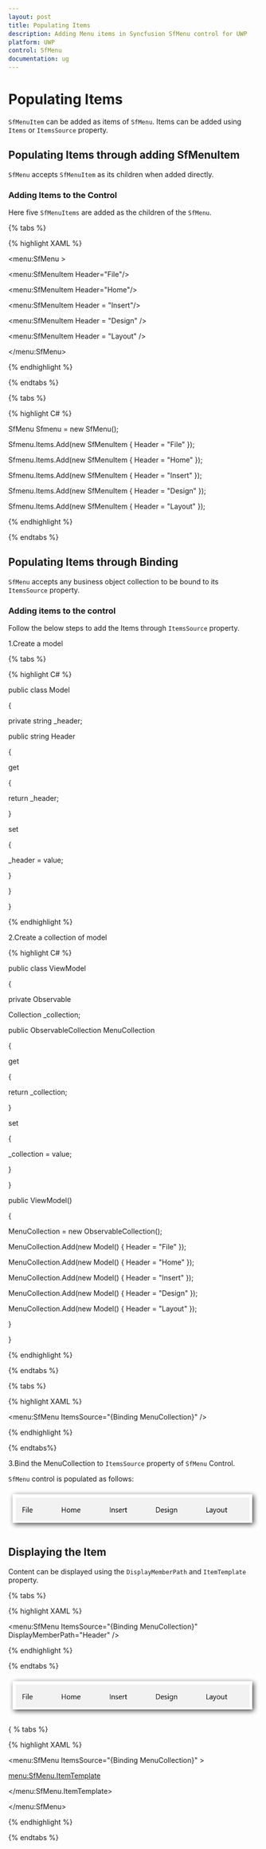 ```yaml
---
layout: post
title: Populating Items
description: Adding Menu items in Syncfusion SfMenu control for UWP
platform: UWP
control: SfMenu
documentation: ug
--- 
```


# Populating Items

`SfMenuItem` can be added as items of `SfMenu`. Items can be added using `Items` or `ItemsSource` property.

## Populating Items through adding SfMenuItem

`SfMenu` accepts `SfMenuItem` as its children when added directly.

### Adding Items to the Control

Here five `SfMenuItems` are added as the children of the `SfMenu`.

{% tabs %}

{% highlight XAML %}

<menu:SfMenu >

<menu:SfMenuItem Header="File"/>

<menu:SfMenuItem Header="Home"/>

<menu:SfMenuItem Header = "Insert"/>

<menu:SfMenuItem Header = "Design" />

<menu:SfMenuItem Header = "Layout" />

</menu:SfMenu>

{% endhighlight %}

{% endtabs %}

{% tabs %}

{% highlight C# %}

SfMenu Sfmenu = new SfMenu();

Sfmenu.Items.Add(new SfMenuItem { Header = "File" });

Sfmenu.Items.Add(new SfMenuItem { Header = "Home" });

Sfmenu.Items.Add(new SfMenuItem { Header = "Insert" });

Sfmenu.Items.Add(new SfMenuItem { Header = "Design" });

Sfmenu.Items.Add(new SfMenuItem { Header = "Layout" });


{% endhighlight %}

{% endtabs %}

## Populating Items through Binding

`SfMenu` accepts any business object collection to be bound to its `ItemsSource` property.

### Adding items to the control

Follow the below steps to add the Items through `ItemsSource` property.

1.Create a model

{% tabs %}

{% highlight C# %}

public class Model

{

private string _header;

public string Header

{

get

{

return _header;

}

set

{

_header = value;

}

}

}



{% endhighlight %}

2.Create a collection of model

{% highlight C# %}

public class ViewModel

{

private Observable

Collection<Model> _collection;

public ObservableCollection<Model> MenuCollection

{

get

{

return _collection;

}

set

{

_collection = value;

}

}

public ViewModel()

{

MenuCollection = new ObservableCollection<Model>();

MenuCollection.Add(new Model() { Header = "File" });

MenuCollection.Add(new Model() { Header = "Home" });

MenuCollection.Add(new Model() { Header = "Insert" });

MenuCollection.Add(new Model() { Header = "Design" });

MenuCollection.Add(new Model() { Header = "Layout" });

}

}

{% endhighlight %}

{% endtabs %}

{% tabs %}

{% highlight XAML %}

<menu:SfMenu ItemsSource="{Binding MenuCollection}" />

{% endhighlight %}

{% endtabs%}

3.Bind the MenuCollection to `ItemsSource` property of `SfMenu` Control.

`SfMenu` control is populated as follows:

![](Populating-Items-images/Populating-Items-img1.jpg)


## Displaying the Item

Content can be displayed using the `DisplayMemberPath` and `ItemTemplate` property.

{% tabs %}

{% highlight XAML %}

<menu:SfMenu ItemsSource="{Binding MenuCollection}"  DisplayMemberPath="Header" />

{% endhighlight %}

{% endtabs %}

![](Populating-Items-images/Populating-Items-img2.jpg)

{ % tabs %}

{% highlight XAML %}

<menu:SfMenu ItemsSource="{Binding MenuCollection}" >

<menu:SfMenu.ItemTemplate>

<DataTemplate>

<TextBlock Text="{Binding Header}"/>

</DataTemplate>

</menu:SfMenu.ItemTemplate>  

</menu:SfMenu>

{% endhighlight %}

{% endtabs %}
